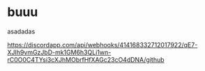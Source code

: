 # buuu
asadadas

https://discordapp.com/api/webhooks/414168332712017922/qE7-XJIh9vmGzJbD-mk1GM6h3QLi1wn-rC0O0C4TYsi3cXJhMObrfHfXAGc23cO4dDNA/github
